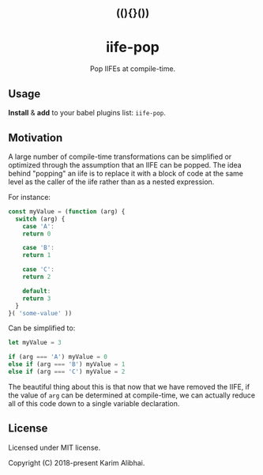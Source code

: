 <h2 align="center">((){}())</h2>
<h1 align="center">iife-pop</h1>
<p align="center">Pop IIFEs at compile-time.</p>

## Usage

**Install** & **add** to your babel plugins list: `iife-pop`.

## Motivation

A large number of compile-time transformations can be simplified or optimized through the
assumption that an IIFE can be popped. The idea behind "popping" an iife is to replace it
with a block of code at the same level as the caller of the iife rather than as a nested
expression.

For instance:

```javascript
const myValue = (function (arg) {
  switch (arg) {
    case 'A':
    return 0

    case 'B':
    return 1

    case 'C':
    return 2

    default:
    return 3
  }
}( 'some-value' ))
```

Can be simplified to:

```javascript
let myValue = 3

if (arg === 'A') myValue = 0
else if (arg === 'B') myValue = 1
else if (arg === 'C') myValue = 2
```

The beautiful thing about this is that now that we have removed the IIFE, if the value of `arg` can
be determined at compile-time, we can actually reduce all of this code down to a single variable declaration.

## License

Licensed under MIT license.

Copyright (C) 2018-present Karim Alibhai.
